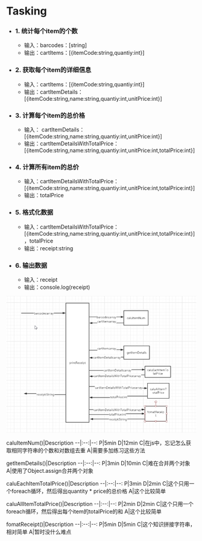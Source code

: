 # Tasking

- ### 1. 统计每个item的个数
  * 输入：barcodes：[string]
  * 输出：cartItems：[{itemCode:string,quantiy:int}]

- ### 2. 获取每个item的详细信息
  * 输入：cartItems：[{itemCode:string,quantiy:int}]
  * 输出：cartItemDetails：[{itemCode:string,name:string,quantiy:int,unitPrice:int}]
  
- ### 3. 计算每个item的总价格
  * 输入： cartItemDetails：[{itemCode:string,name:string,quantiy:int,unitPrice:int}]
  * 输出：cartItemDetailsWithTotalPrice：[{itemCode:string,name:string,quantiy:int,unitPrice:int,totalPrice:int}]

- ### 4. 计算所有item的总价
  * 输入：cartItemDetailsWithTotalPrice：[{itemCode:string,name:string,quantiy:int,unitPrice:int,totalPrice:int}]
  * 输出：totalPrice

- ### 5. 格式化数据
  * 输入：cartItemDetailsWithTotalPrice：[{itemCode:string,name:string,quantiy:int,unitPrice:int,totalPrice:int}]，totalPrice
  * 输出：receipt:string

- ### 6. 输出数据
  * 输入：receipt
  * 输出：console.log(receipt)


!['receipt_contextMap'](./receipt_contextMap.png)

  
caluItemNum()|Description
--|:--:|--:
P|5min
D|12min
C|在js中，忘记怎么获取相同字符串的个数和对数组去重
A|需要多加练习这些方法

getItemDetails()|Description
--|:--:|--:
P|3min
D|10min
C|难在合并两个对象
A|使用了Object.assign合并两个对象

caluEachItemTotalPrice()|Description
--|:--:|--:
P|3min
D|2min
C|这个只用一个foreach循环，然后得出quantity * price的总价格
A|这个比较简单

caluAllItemTotalPrice()|Description
--|:--:|--:
P|2min
D|2min
C|这个只用一个foreach循环，然后得出每个item的totalPrice的和
A|这个比较简单

fomatReceipt()|Description
--|:--:|--:
P|5min
D|5min
C|这个知识拼接字符串，相对简单
A|暂时没什么难点

  